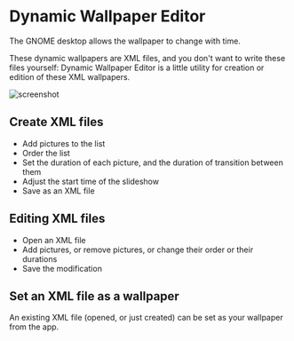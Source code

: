 # Dynamic Wallpaper Editor

The GNOME desktop allows the wallpaper to change with time.

These dynamic wallpapers are XML files, and you don't want to write these files yourself: Dynamic Wallpaper Editor is a little utility for creation or edition of these XML wallpapers.

![screenshot](https://i.imgur.com/0mQJWnG.png)

## Create XML files

- Add pictures to the list
- Order the list
- Set the duration of each picture, and the duration of transition between them
- Adjust the start time of the slideshow
- Save as an XML file

## Editing XML files

- Open an XML file
- Add pictures, or remove pictures, or change their order or their durations
- Save the modification

## Set an XML file as a wallpaper

An existing XML file (opened, or just created) can be set as your wallpaper from the app.

<!-- TODO:

mieux détecter les modifications

draggable

meilleure icône

la preview des xml ?

-->
